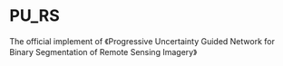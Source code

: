 # PU_RS
The official implement of 《Progressive Uncertainty Guided Network for Binary Segmentation of Remote Sensing Imagery》
